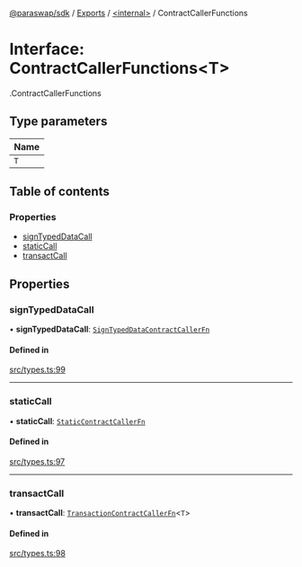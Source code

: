 [@paraswap/sdk](../README.md) / [Exports](../modules.md) / [<internal\>](../modules/internal_.md) / ContractCallerFunctions

# Interface: ContractCallerFunctions<T\>

[<internal>](../modules/internal_.md).ContractCallerFunctions

## Type parameters

| Name |
| :------ |
| `T` |

## Table of contents

### Properties

- [signTypedDataCall](internal_.ContractCallerFunctions.md#signtypeddatacall)
- [staticCall](internal_.ContractCallerFunctions.md#staticcall)
- [transactCall](internal_.ContractCallerFunctions.md#transactcall)

## Properties

### signTypedDataCall

• **signTypedDataCall**: [`SignTypedDataContractCallerFn`](../modules/internal_.md#signtypeddatacontractcallerfn)

#### Defined in

[src/types.ts:99](https://github.com/paraswap/paraswap-sdk/blob/feat/1159-add-take-surplus-param/src/types.ts#L99)

___

### staticCall

• **staticCall**: [`StaticContractCallerFn`](../modules/internal_.md#staticcontractcallerfn)

#### Defined in

[src/types.ts:97](https://github.com/paraswap/paraswap-sdk/blob/feat/1159-add-take-surplus-param/src/types.ts#L97)

___

### transactCall

• **transactCall**: [`TransactionContractCallerFn`](../modules/internal_.md#transactioncontractcallerfn)<`T`\>

#### Defined in

[src/types.ts:98](https://github.com/paraswap/paraswap-sdk/blob/feat/1159-add-take-surplus-param/src/types.ts#L98)
